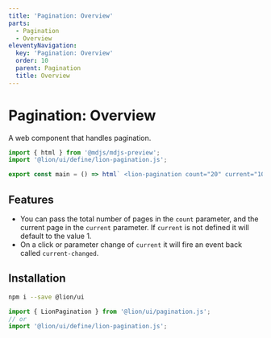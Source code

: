 ```yaml
---
title: 'Pagination: Overview'
parts:
  - Pagination
  - Overview
eleventyNavigation:
  key: 'Pagination: Overview'
  order: 10
  parent: Pagination
  title: Overview
---
```


# Pagination: Overview

A web component that handles pagination.

```js script
import { html } from '@mdjs/mdjs-preview';
import '@lion/ui/define/lion-pagination.js';
```

```js preview-story
export const main = () => html` <lion-pagination count="20" current="10"></lion-pagination> `;
```

## Features

- You can pass the total number of pages in the `count` parameter, and the current page in the `current` parameter. If `current` is not defined it will default to the value 1.
- On a click or parameter change of `current` it will fire an event back called `current-changed`.

## Installation

```bash
npm i --save @lion/ui
```

```js
import { LionPagination } from '@lion/ui/pagination.js';
// or
import '@lion/ui/define/lion-pagination.js';
```
